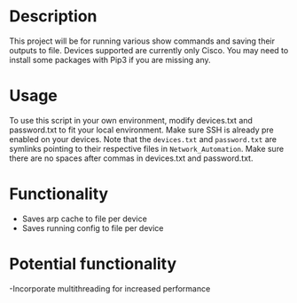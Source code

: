 # Description
This project will be for running various show commands and saving their outputs to file. Devices supported are currently only Cisco. You may need to install some packages with Pip3 if you are missing any.

# Usage
To use this script in your own environment, modify devices.txt and password.txt to fit your local environment. Make sure SSH is already pre enabled on your devices.
Note that the `devices.txt` and `password.txt` are symlinks pointing to their respective files in `Network_Automation`.
Make sure there are no spaces after commas in devices.txt and password.txt.

# Functionality
- Saves arp cache to file per device
- Saves running config to file per device

# Potential functionality
-Incorporate multithreading for increased performance




